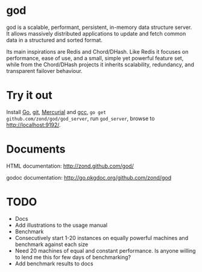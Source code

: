 god
===

god is a scalable, performant, persistent, in-memory data structure server. It allows massively distributed applications to update and fetch common data in a structured and sorted format.

Its main inspirations are Redis and Chord/DHash. Like Redis it focuses on performance, ease of use, and a small, simple yet powerful feature set, while from the Chord/DHash projects it inherits scalability, redundancy, and transparent failover behaviour.

# Try it out

Install <a href="http://golang.org/doc/install">Go</a>, <a href="http://git-scm.com/downloads">git</a>, <a href="http://mercurial.selenic.com/wiki/Download">Mercurial</a> and <a href="http://gcc.gnu.org/install/">gcc</a>, <code>go get github.com/zond/god/god_server</code>, run <code>god_server</code>, browse to <a href="http://localhost:9192/">http://localhost:9192/</a>.

# Documents

HTML documentation: http://zond.github.com/god/

godoc documentation: http://go.pkgdoc.org/github.com/zond/god

# TODO

* Docs
 * Add illustrations to the usage manual
* Benchmark
 * Consecutively start 1-20 instances on equally powerful machines and benchmark against each size
  * Need 20 machines of equal and constant performance. Is anyone willing to lend me this for few days of benchmarking?
 * Add benchmark results to docs
